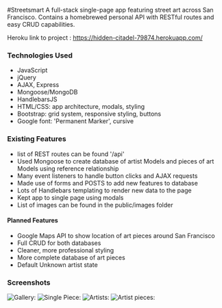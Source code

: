 #Streetsmart
A full-stack single-page app featuring street art across San Francisco. Contains a homebrewed personal API with RESTful routes and easy CRUD capabilities.

Heroku link to project : <https://hidden-citadel-79874.herokuapp.com/>

### Technologies Used
* JavaScript
* jQuery
* AJAX, Express
* Mongoose/MongoDB
* HandlebarsJS
* HTML/CSS: app architecture, modals, styling
* Bootstrap: grid system, responsive styling, buttons
* Google font: 'Permanent Marker', cursive

### Existing Features
+ list of REST routes can be found '/api'
+ Used Mongoose to create database of artist Models and pieces of art Models using reference relationship
+ Many event listeners to handle button clicks and AJAX requests
+ Made use of forms and POSTS to add new features to database
+ Lots of Handlebars templating to render new data to the page
+ Kept app to single page using modals
+ List of images can be found in the public/images folder

#### Planned Features
- Google Maps API to show location of art pieces around San Francisco
- Full CRUD for both databases
- Cleaner, more professional styling
- More complete database of art pieces
- Default Unknown artist state

### Screenshots

![Gallery:](http://i.imgur.com/z683T9C.png "Gallery")
![Single Piece:](http://i.imgur.com/BaKeqqu.png)
![Artists:](http://i.imgur.com/M6ajuFr.png)
![Artist pieces:](http://i.imgur.com/fhdHbL9.png)
